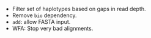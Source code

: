 - Filter set of haplotypes based on gaps in read depth.
- Remove `bio` dependency.
- `add`: allow FASTA input.
- WFA: Stop very bad alignments.